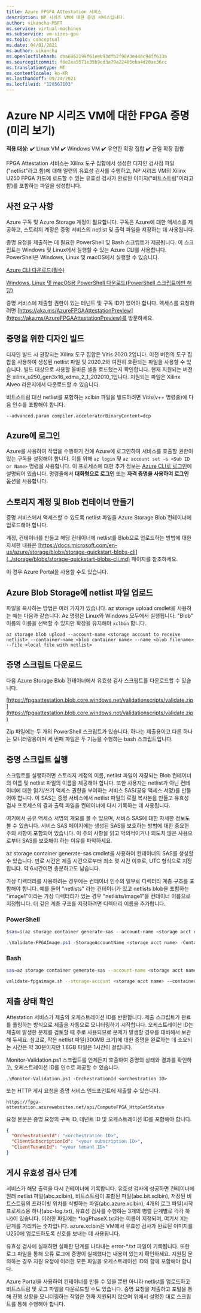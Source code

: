 ```yaml
---
title: Azure FPGFA Attestation 서비스
description: NP 시리즈 VM에 대한 증명 서비스입니다.
author: vikancha-MSFT
ms.service: virtual-machines
ms.subservice: vm-sizes-gpu
ms.topic: conceptual
ms.date: 04/01/2021
ms.author: vikancha
ms.openlocfilehash: dba6962199f61eeb93dfb2f98e3e448c94ff633a
ms.sourcegitcommit: f6e2ea5571e35b9ed3a79a22485eba4d20ae36cc
ms.translationtype: MT
ms.contentlocale: ko-KR
ms.lasthandoff: 09/24/2021
ms.locfileid: "128567103"
---
```

# <a name="fpga-attestation-for-azure-np-series-vms-preview"></a>Azure NP 시리즈 VM에 대한 FPGA 증명(미리 보기)

**적용 대상:** :heavy_check_mark: Linux VM :heavy_check_mark: Windows VM :heavy_check_mark: 유연한 확장 집합 :heavy_check_mark: 균일 확장 집합

FPGA Attestation 서비스는 Xilinx 도구 집합에서 생성한 디자인 검사점 파일("netlist"라고 함)에 대해 일련의 유효성 검사를 수행하고, NP 시리즈 VM의 Xilinx U250 FPGA 카드에 로드할 수 있는 유효성 검사가 완료된 이미지("비트스트림"이라고 함)를 포함하는 파일을 생성합니다.  

## <a name="prerequisites"></a>사전 요구 사항  

Azure 구독 및 Azure Storage 계정이 필요합니다. 구독은 Azure에 대한 액세스를 제공하고, 스토리지 계정은 증명 서비스의 netlist 및 출력 파일을 저장하는 데 사용됩니다.  

증명 요청을 제출하는 데 필요한 PowerShell 및 Bash 스크립트가 제공됩니다.   이 스크립트는 Windows 및 Linux에서 실행할 수 있는 Azure CLI를 사용합니다. PowerShell은 Windows, Linux 및 macOS에서 실행할 수 있습니다.  

[Azure CLI 다운로드(필수)](/cli/azure/install-azure-cli)

[Windows, Linux 및 macOS용 PowerShell 다운로드(PowerShell 스크립트에만 해당)](/powershell/scripting/install/installing-powershell)

증명 서비스에 제출할 권한이 있는 테넌트 및 구독 ID가 있어야 합니다. 액세스를 요청하려면 [https://aka.ms/AzureFPGAAttestationPreview](https://aka.ms/AzureFPGAAttestationPreview)를 방문하세요. 

## <a name="building-your-design-for-attestation"></a>증명을 위한 디자인 빌드  

디자인 빌드 시 권장되는 Xilinx 도구 집합은 Vitis 2020.2입니다. 이전 버전의 도구 집합을 사용하여 생성된 netlist 파일 및 2020.2와 여전히 호환되는 파일을 사용할 수 있습니다. 빌드 대상으로 사용할 올바른 셸을 로드했는지 확인합니다. 현재 지원되는 버전은 xilinx_u250_gen3x16_xdma_2_1_202010_1입니다. 지원되는 파일은 Xilinx Alveo 라운지에서 다운로드할 수 있습니다. 

비트스트림 대신 netlist를 포함하는 xclbin 파일을 빌드하려면 Vitis(v++ 명령줄)에 다음 인수를 포함해야 합니다.   

`--advanced.param compiler.acceleratorBinaryContent=dcp`

## <a name="logging-into-azure"></a>Azure에 로그인  

Azure를 사용하여 작업을 수행하기 전에 Azure에 로그인하여 서비스를 호출할 권한이 있는 구독을 설정해야 합니다. 이를 위해 `az login` 및 `az account set –s <Sub ID or Name>` 명령을 사용합니다. 이 프로세스에 대한 추가 정보는 [Azure CLI로 로그인](/cli/azure/authenticate-azure-cli)에 설명되어 있습니다. 명령줄에서 **대화형으로 로그인** 또는 **자격 증명을 사용하여 로그인** 옵션을 사용합니다.  

## <a name="creating-a-storage-account-and-blob-container"></a>스토리지 계정 및 Blob 컨테이너 만들기  

증명 서비스에서 액세스할 수 있도록 netlist 파일을 Azure Storage Blob 컨테이너에 업로드해야 합니다.  

계정, 컨테이너를 만들고 해당 컨테이너에 netlist를 Blob으로 업로드하는 방법에 대한 자세한 내용은 [https://docs.microsoft.com/en-us/azure/storage/blobs/storage-quickstart-blobs-cli](../storage/blobs/storage-quickstart-blobs-cli.md) 페이지를 참조하세요.  

이 경우 Azure Portal을 사용할 수도 있습니다.  

## <a name="upload-your-netlist-file-to-azure-blob-storage"></a>Azure Blob Storage에 netlist 파일 업로드  

파일을 복사하는 방법은 여러 가지가 있습니다. az storage upload cmdlet을 사용하는 예는 다음과 같습니다. Az 명령은 Linux와 Windows 모두에서 실행됩니다. "Blob" 이름의 이름을 선택할 수 있지만 확장을 유지해야 `xclbin` 합니다.

`az storage blob upload --account-name <storage account to receive netlist> --container-name <blob container name> --name <blob filename> --file <local file with netlist>`

## <a name="download-the-attestation-scripts"></a>증명 스크립트 다운로드  

다음 Azure Storage Blob 컨테이너에서 유효성 검사 스크립트를 다운로드할 수 있습니다.  

[https://fpgaattestation.blob.core.windows.net/validationscripts/validate.zip](https://fpgaattestation.blob.core.windows.net/validationscripts/validate.zip)

Zip 파일에는 두 개의 PowerShell 스크립트가 있습니다. 하나는 제출용이고 다른 하나는 모니터링용이며 세 번째 파일은 두 기능을 수행하는 bash 스크립트입니다.  

## <a name="running-the-attestation-scripts"></a>증명 스크립트 실행  

스크립트를 실행하려면 스토리지 계정의 이름, netlist 파일이 저장되는 Blob 컨테이너의 이름 및 netlist 파일의 이름을 제공해야 합니다. 또한 사용자는 netlist가 아닌 컨테이너에 대한 읽기/쓰기 액세스 권한을 부여하는 서비스 SAS(공유 액세스 서명)를 만들어야 합니다. 이 SAS는 증명 서비스에서 netlist 파일의 로컬 복사본을 만들고 유효성 검사 프로세스의 결과 출력 파일을 컨테이너에 다시 기록하는 데 사용됩니다.  

여기에서 공유 액세스 서명의 개요를 볼 수 있으며, 서비스 SAS에 대한 자세한 정보도 볼 수 있습니다. 서비스 SAS 페이지에는 생성된 SAS를 보호하는 방법에 대한 중요한 주의 사항이 포함되어 있습니다.  이 주의 사항을 읽고 악의적이거나 의도치 않은 사용으로부터 SAS를 보호해야 하는 이유를 파악하세요.  

az storage container generate-sas cmdlet을 사용하여 컨테이너의 SAS를 생성할 수 있습니다. 만료 시간은 제출 시간으로부터 최소 몇 시간 이후로, UTC 형식으로 지정합니다. 약 6시간이면 충분하고도 남습니다.  

가상 디렉터리를 사용하려는 경우에는 컨테이너 인수의 일부로 디렉터리 계층 구조를 포함해야 합니다. 예를 들어 "netlists" 라는 컨테이너가 있고 netlists blob을 포함하는 "image1"이라는 가상 디렉터리가 있는 경우 "netlists/image1"을 컨테이너 이름으로 지정합니다. 더 깊은 계층 구조를 지정하려면 디렉터리 이름을 추가합니다. 

### <a name="powershell"></a>PowerShell   

```powershell
$sas=$(az storage container generate-sas --account-name <storage acct name> --name <blob container name> --https-only --permissions rwc --expiry <e.g., 2021-01-07T17:00Z> --output tsv)

.\Validate-FPGAImage.ps1 -StorageAccountName <storage acct name> -Container <blob container name> -BlobContainerSAS $sas -NetlistName <netlist blob filename>
```

### <a name="bash"></a>Bash  

```bash
sas=az storage container generate-sas --account-name <storage acct name> --name <blob container name> --https-only --permissions rwc --expiry <2021-01-07T17:00Z> --output tsv  

validate-fpgaimage.sh --storage-account <storage acct name> --container <blob container name> --netlist-name <netlist blob filename> --blob-container-sas $sas
``` 

## <a name="checking-on-the-status-of-your-submission"></a>제출 상태 확인  

Attestation 서비스가 제출의 오케스트레이션 ID를 반환합니다. 제출 스크립트가 완료를 폴링하는 방식으로 제출을 자동으로 모니터링하기 시작합니다. 오케스트레이션 ID는 제출에 발생한 문제를 검토할 때 주로 사용되므로 문제가 발생할 경우를 대비해서 보관해 두세요. 참고로, 작은 netlist 파일(300MB 크기)에 대한 증명을 완료하는 데 소요되는 시간은 약 30분이지만 1.6GB 파일은 1시간이 걸립니다. 

Monitor-Validation.ps1 스크립트를 언제든지 호출하여 증명의 상태와 결과를 확인하고, 오케스트레이션 ID를 인수로 제공할 수 있습니다.  

`.\Monitor-Validation.ps1 -OrchestrationId <orchestration ID>`

또는 HTTP 게시 요청을 증명 서비스 엔드포인트에 제출할 수 있습니다.  

`https://fpga-attestation.azurewebsites.net/api/ComputeFPGA_HttpGetStatus`

요청 본문은 증명 요청의 구독 ID, 테넌트 ID 및 오케스트레이션 ID를 포함해야 합니다.  

```json
{  
  "OrchestrationId": "<orchestration ID>",  
  "ClientSubscriptionId": "<your subscription ID>",  
  "ClientTenantId": "<your tenant ID>"
}
```

## <a name="post-validation-steps"></a>게시 유효성 검사 단계

서비스가 해당 출력을 다시 컨테이너에 기록합니다. 유효성 검사에 성공하면 컨테이너에 원래 netlist 파일(abc.xclbin), 비트스트림이 포함된 파일(abc.bit.xclbin), 저장된 비트스트림의 프라이빗 위치를 식별하는 파일(abc.azure.xclbin), 4개의 로그 파일(시작 프로세스용 하나(abc-log.txt), 유효성 검사를 수행하는 3개의 병렬 단계별로 각각 하나)이 있습니다. 이러한 파일에는 *logPhaseX.txt라는 이름이 지정되며, 여기서 X는 단계를 가리키는 숫자입니다. azure.xclbin은 VM에서 유효성 검사가 완료된 이미지를 U250에 업로드하도록 신호를 보내는 데 사용됩니다. 

유효성 검사에 실패하면 실패한 단계를 나타내는 error-*.txt 파일이 기록됩니다. 또한 로그 파일을 통해 오류 로그에 증명이 실패했다는 내용이 있는지 확인하세요. 지원팀 문의하는 경우 지원 요청에 이러한 모든 파일을 오케스트레이션 ID와 함께 포함해야 합니다.  

Azure Portal을 사용하여 컨테이너를 만들 수 있을 뿐만 아니라 netlist를 업로드하고 비트스트림 및 로그 파일을 다운로드할 수도 있습니다. 증명 요청을 제출하고 포털을 통해 진행 상황을 모니터링하는 작업은 현재 지원되지 않으며 위에서 설명한 대로 스크립트를 통해 수행해야 합니다.
